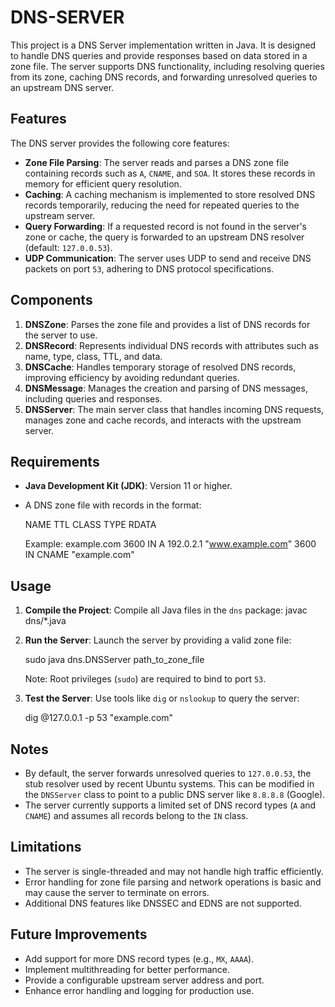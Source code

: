 # DNS-SERVER

This project is a DNS Server implementation written in Java. It is designed to handle DNS queries and provide responses based on data stored in a zone file. The server supports DNS functionality, including resolving queries from its zone, caching DNS records, and forwarding unresolved queries to an upstream DNS server.

## Features

The DNS server provides the following core features:
- **Zone File Parsing**: The server reads and parses a DNS zone file containing records such as `A`, `CNAME`, and `SOA`. It stores these records in memory for efficient query resolution.
- **Caching**: A caching mechanism is implemented to store resolved DNS records temporarily, reducing the need for repeated queries to the upstream server.
- **Query Forwarding**: If a requested record is not found in the server's zone or cache, the query is forwarded to an upstream DNS resolver (default: `127.0.0.53`).
- **UDP Communication**: The server uses UDP to send and receive DNS packets on port `53`, adhering to DNS protocol specifications.

## Components

1. **DNSZone**: Parses the zone file and provides a list of DNS records for the server to use.
2. **DNSRecord**: Represents individual DNS records with attributes such as name, type, class, TTL, and data.
3. **DNSCache**: Handles temporary storage of resolved DNS records, improving efficiency by avoiding redundant queries.
4. **DNSMessage**: Manages the creation and parsing of DNS messages, including queries and responses.
5. **DNSServer**: The main server class that handles incoming DNS requests, manages zone and cache records, and interacts with the upstream server.

## Requirements

- **Java Development Kit (JDK)**: Version 11 or higher.
- A DNS zone file with records in the format:  
  
  NAME TTL CLASS TYPE RDATA
  
  Example:
  example.com 3600 IN A 192.0.2.1
  "www.example.com" 3600 IN CNAME "example.com"
  

## Usage

1. **Compile the Project**:
   Compile all Java files in the `dns` package:
   javac dns/*.java

2. **Run the Server**:
   Launch the server by providing a valid zone file:
 
   sudo java dns.DNSServer path_to_zone_file
   
   Note: Root privileges (`sudo`) are required to bind to port `53`.

4. **Test the Server**:
   Use tools like `dig` or `nslookup` to query the server:

   dig @127.0.0.1 -p 53 "example.com"
 

## Notes

- By default, the server forwards unresolved queries to `127.0.0.53`, the stub resolver used by recent Ubuntu systems. This can be modified in the `DNSServer` class to point to a public DNS server like `8.8.8.8` (Google).
- The server currently supports a limited set of DNS record types (`A` and `CNAME`) and assumes all records belong to the `IN` class.

## Limitations

- The server is single-threaded and may not handle high traffic efficiently.
- Error handling for zone file parsing and network operations is basic and may cause the server to terminate on errors.
- Additional DNS features like DNSSEC and EDNS are not supported.

## Future Improvements

- Add support for more DNS record types (e.g., `MX`, `AAAA`).
- Implement multithreading for better performance.
- Provide a configurable upstream server address and port.
- Enhance error handling and logging for production use.
